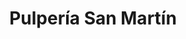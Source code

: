 ---
title: "Pulpería San Martín"
url: /tegucigalpa/pulperia-san-martin-avenida-san-martin-de-porres-3/
shop: quiosco
---
